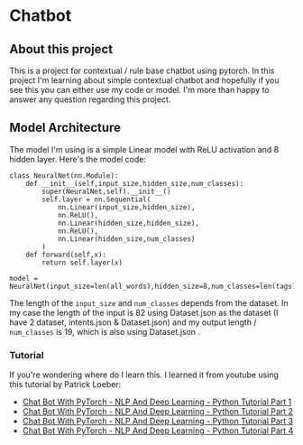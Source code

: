 # Chatbot

## About this project
This is a project for contextual / rule base chatbot using pytorch. In this project I'm learning about simple contextual chatbot and hopefully if you see this you can either use my code or model. I'm more than happy to answer any question regarding this project. 

## Model Architecture 
The model I'm using is a simple Linear model with ReLU activation and 8 hidden layer. Here's the model code: 
```
class NeuralNet(nn.Module):
    def __init__(self,input_size,hidden_size,num_classes):
        super(NeuralNet,self).__init__()
        self.layer = nn.Sequential(
            nn.Linear(input_size,hidden_size),
            nn.ReLU(),
            nn.Linear(hidden_size,hidden_size),
            nn.ReLU(),
            nn.Linear(hidden_size,num_classes)
        )
    def forward(self,x):
        return self.layer(x)
    
model = NeuralNet(input_size=len(all_words),hidden_size=8,num_classes=len(tags)).to(device)
```
The length of the `input_size` and `num_classes` depends from the dataset. In my case the length of the input is 82 using Dataset.json as the dataset (I have 2 dataset, intents.json & Dataset.json) and my output length / `num_classes` is 19, which is also using Dataset.json .

### Tutorial
If you're wondering where do I learn this. I learned it from youtube using this tutorial by Patrick Loeber:
* [Chat Bot With PyTorch - NLP And Deep Learning - Python Tutorial Part 1](https://www.youtube.com/watch?v=RpWeNzfSUHw&ab)
* [Chat Bot With PyTorch - NLP And Deep Learning - Python Tutorial Part 2](https://www.youtube.com/watch?v=8qwowmiXANQ)
* [Chat Bot With PyTorch - NLP And Deep Learning - Python Tutorial Part 3](https://www.youtube.com/watch?v=Da-iHgrmHYg)
* [Chat Bot With PyTorch - NLP And Deep Learning - Python Tutorial Part 4](https://www.youtube.com/watch?v=k1SzvvFtl4w)
